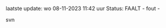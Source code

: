 laatste update: 
wo 08-11-2023 11:42   uur 
Status: FAALT - fout - 
<div class="service R">svn</div>